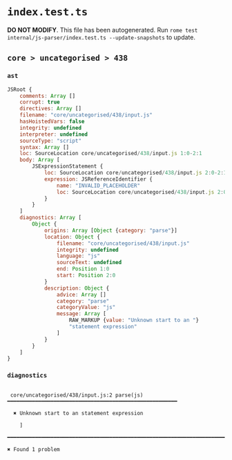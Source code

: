 # `index.test.ts`

**DO NOT MODIFY**. This file has been autogenerated. Run `rome test internal/js-parser/index.test.ts --update-snapshots` to update.

## `core > uncategorised > 438`

### `ast`

```javascript
JSRoot {
	comments: Array []
	corrupt: true
	directives: Array []
	filename: "core/uncategorised/438/input.js"
	hasHoistedVars: false
	integrity: undefined
	interpreter: undefined
	sourceType: "script"
	syntax: Array []
	loc: SourceLocation core/uncategorised/438/input.js 1:0-2:1
	body: Array [
		JSExpressionStatement {
			loc: SourceLocation core/uncategorised/438/input.js 2:0-2:1
			expression: JSReferenceIdentifier {
				name: "INVALID_PLACEHOLDER"
				loc: SourceLocation core/uncategorised/438/input.js 2:0-2:1
			}
		}
	]
	diagnostics: Array [
		Object {
			origins: Array [Object {category: "parse"}]
			location: Object {
				filename: "core/uncategorised/438/input.js"
				integrity: undefined
				language: "js"
				sourceText: undefined
				end: Position 1:0
				start: Position 2:0
			}
			description: Object {
				advice: Array []
				category: "parse"
				categoryValue: "js"
				message: Array [
					RAW_MARKUP {value: "Unknown start to an "}
					"statement expression"
				]
			}
		}
	]
}
```

### `diagnostics`

```

 core/uncategorised/438/input.js:2 parse(js) ━━━━━━━━━━━━━━━━━━━━━━━━━━━━━━━━━━━━━━━━━━━━━━━━━━━━━━━

  ✖ Unknown start to an statement expression

    ]

━━━━━━━━━━━━━━━━━━━━━━━━━━━━━━━━━━━━━━━━━━━━━━━━━━━━━━━━━━━━━━━━━━━━━━━━━━━━━━━━━━━━━━━━━━━━━━━━━━━━

✖ Found 1 problem

```
